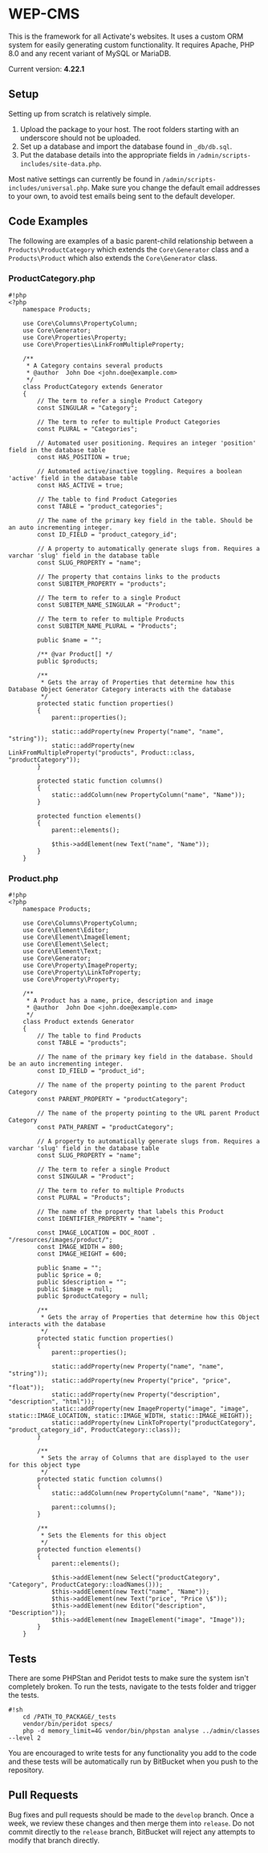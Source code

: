 # WEP-CMS

This is the framework for all Activate's websites. It uses a custom ORM system for easily generating custom functionality. It requires Apache, PHP 8.0 and any recent variant of MySQL or MariaDB.

Current version: **4.22.1**

## Setup

Setting up from scratch is relatively simple.

1. Upload the package to your host. The root folders starting with an underscore should not be uploaded.
2. Set up a database and import the database found in `_db/db.sql`.
3. Put the database details into the appropriate fields in `/admin/scripts-includes/site-data.php`.

Most native settings can currently be found in `/admin/scripts-includes/universal.php`. Make sure you change the default email addresses to your own, to avoid test emails being sent to the default developer.

## Code Examples

The following are examples of a basic parent-child relationship between a `Products\ProductCategory` which extends the `Core\Generator` class and a `Products\Product` which also extends the `Core\Generator` class.

### ProductCategory.php

```
#!php
<?php
	namespace Products;
	
	use Core\Columns\PropertyColumn;
	use Core\Generator;
	use Core\Properties\Property;
	use Core\Properties\LinkFromMultipleProperty;
	
	/**
	 * A Category contains several products
	 * @author	John Doe <john.doe@example.com>
	 */
	class ProductCategory extends Generator
	{
		// The term to refer a single Product Category
		const SINGULAR = "Category";
		
		// The term to refer to multiple Product Categories
		const PLURAL = "Categories";
		
		// Automated user positioning. Requires an integer 'position' field in the database table
		const HAS_POSITION = true;
		
		// Automated active/inactive toggling. Requires a boolean 'active' field in the database table
		const HAS_ACTIVE = true;
		
		// The table to find Product Categories
		const TABLE = "product_categories";
		
		// The name of the primary key field in the table. Should be an auto incrementing integer.
		const ID_FIELD = "product_category_id";
		
		// A property to automatically generate slugs from. Requires a varchar 'slug' field in the database table
		const SLUG_PROPERTY = "name";
		
		// The property that contains links to the products
		const SUBITEM_PROPERTY = "products";
		
		// The term to refer to a single Product
		const SUBITEM_NAME_SINGULAR = "Product";
		
		// The term to refer to multiple Products
		const SUBITEM_NAME_PLURAL = "Products";
		
		public $name = "";

		/** @var Product[] */
		public $products;
		
		/**
		 * Gets the array of Properties that determine how this Database Object Generator Category interacts with the database
		 */
		protected static function properties()
		{
			parent::properties();
			
			static::addProperty(new Property("name", "name", "string"));
			static::addProperty(new LinkFromMultipleProperty("products", Product::class, "productCategory"));
		}

		protected static function columns()
		{
			static::addColumn(new PropertyColumn("name", "Name"));
		}

		protected function elements()
		{
			parent::elements();

			$this->addElement(new Text("name", "Name"));
		}
	}
```

### Product.php

```
#!php
<?php
	namespace Products;
	
	use Core\Columns\PropertyColumn;
	use Core\Element\Editor;
	use Core\Element\ImageElement;
	use Core\Element\Select;
	use Core\Element\Text;
	use Core\Generator;
	use Core\Property\ImageProperty;
	use Core\Property\LinkToProperty;
	use Core\Property\Property;
	
	/**
	 * A Product has a name, price, description and image
	 * @author	John Doe <john.doe@example.com>
	 */
	class Product extends Generator
	{
		// The table to find Products
		const TABLE = "products";
		
		// The name of the primary key field in the database. Should be an auto incrementing integer.
		const ID_FIELD = "product_id";
		
		// The name of the property pointing to the parent Product Category
		const PARENT_PROPERTY = "productCategory";
		
		// The name of the property pointing to the URL parent Product Category
		const PATH_PARENT = "productCategory";
		
		// A property to automatically generate slugs from. Requires a varchar 'slug' field in the database table
		const SLUG_PROPERTY = "name";
		
		// The term to refer a single Product
		const SINGULAR = "Product";
		
		// The term to refer to multiple Products
		const PLURAL = "Products";
		
		// The name of the property that labels this Product
		const IDENTIFIER_PROPERTY = "name";
		
		const IMAGE_LOCATION = DOC_ROOT . "/resources/images/product/";
		const IMAGE_WIDTH = 800;
		const IMAGE_HEIGHT = 600;
		
		public $name = "";
		public $price = 0;
		public $description = "";
		public $image = null;
		public $productCategory = null;
		
		/**
		 * Gets the array of Properties that determine how this Object interacts with the database
		 */
		protected static function properties()
		{
			parent::properties();
			
			static::addProperty(new Property("name", "name", "string"));
			static::addProperty(new Property("price", "price", "float"));
			static::addProperty(new Property("description", "description", "html"));
			static::addProperty(new ImageProperty("image", "image", static::IMAGE_LOCATION, static::IMAGE_WIDTH, static::IMAGE_HEIGHT));
			static::addProperty(new LinkToProperty("productCategory", "product_category_id", ProductCategory::class));
		}
		
		/**
		 * Sets the array of Columns that are displayed to the user for this object type
		 */
		protected static function columns()
		{
			static::addColumn(new PropertyColumn("name", "Name"));
			
			parent::columns();
		}
		
		/**
		 * Sets the Elements for this object
		 */
		protected function elements()
		{
			parent::elements();
			
			$this->addElement(new Select("productCategory", "Category", ProductCategory::loadNames()));
			$this->addElement(new Text("name", "Name"));
			$this->addElement(new Text("price", "Price \$"));
			$this->addElement(new Editor("description", "Description"));
			$this->addElement(new ImageElement("image", "Image"));
		}
	}
```

## Tests

There are some PHPStan and Peridot tests to make sure the system isn't completely broken. To run the tests, navigate to the tests folder and trigger the tests.

```
#!sh
    cd /PATH_TO_PACKAGE/_tests
    vendor/bin/peridot specs/
    php -d memory_limit=4G vendor/bin/phpstan analyse ../admin/classes --level 2
```

You are encouraged to write tests for any functionality you add to the code and these tests will be automatically run by BitBucket when you push to the repository. 

## Pull Requests

Bug fixes and pull requests should be made to the `develop` branch. Once a week, we review these changes and then merge them into `release`. Do not commit directly to the `release` branch, BitBucket will reject any attempts to modify that branch directly.
